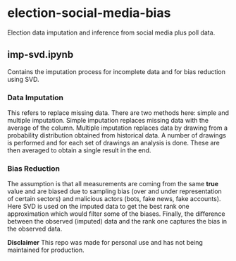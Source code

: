 # election-social-media-bias
Election data imputation and inference from social media plus poll data.

## imp-svd.ipynb
Contains the imputation process for incomplete data and for bias reduction using SVD.

### Data Imputation

This refers to replace missing data. There are two methods here: simple and multiple imputation. Simple imputation replaces missing data with the average of the column. Multiple imputation replaces data by drawing from a probability distribution obtained from historical data. A number of drawings is performed and for each set of drawings an analysis is done. These are then averaged to obtain a single result in the end.

### Bias Reduction

The assumption is that all measurements are coming from the same __true__ value and are biased due to sampling bias (over and under representation of certain sectors) and malicious actors (bots, fake news, fake accounts). Here SVD is used on the imputed data to get the best rank one approximation which would filter some of the biases. Finally, the difference between the observed (imputed) data and the rank one captures the bias in the observed data.

**Disclaimer**
This repo was made for personal use and has not being maintained for production.
